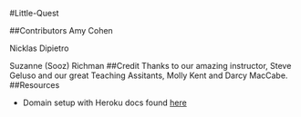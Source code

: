 #Little-Quest

##Contributors
Amy Cohen

Nicklas Dipietro

Suzanne (Sooz) Richman
##Credit
Thanks to our amazing instructor, Steve Geluso and our great Teaching Assitants, Molly Kent and Darcy MacCabe.
##Resources
- Domain setup with Heroku docs found [here](https://devcenter.heroku.com/articles/custom-domains#view-existing-domains)
